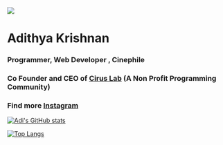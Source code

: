 
<img src="https://github.com/fal3n-4ngel/fal3n-4ngel/blob/main/intro.png">

# Adithya Krishnan

### Programmer, Web Developer , Cinephile
### Co Founder and CEO of [Cirus Lab](https://github.com/orgs/CIRUS-LAB) (A Non Profit Programming Community)
### Find more [Instagram](https://www.instagram.com/fal3n.4ngel?utm_medium=copy_link)


[![Adi's GitHub stats](https://github-readme-stats.vercel.app/api?username=fal3n-4ngel)](https://github.com/anuraghazra/github-readme-stats)

[![Top Langs](https://github-readme-stats.vercel.app/api/top-langs/?username=fal3n-4ngel)](https://github.com/anuraghazra/github-readme-stats)
